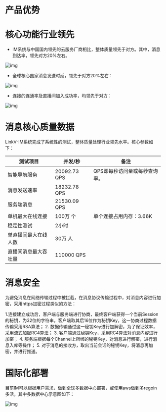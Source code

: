 # 产品优势

# 核心功能行业领先

- IM系统与中国国内领先的云服务厂商相比，整体质量领先于对方。其中，消息到达率，领先对方20%左右。

![img](https://dl.linkv.io/doc/zh/ios/im/images/chart1.png)

- 全球核心国家消息发送时延，领先于对方20%左右：

![img](https://dl.linkv.io/doc/zh/ios/im/images/chart2.png)

- 连接的连通率及直播间加入成功率，均领先于对方：

![img](https://dl.linkv.io/doc/zh/ios/im/images/chart3.png)

# 消息核心质量数据

LinkV-IM系统完成了系统性的测试，整体质量处理行业领先水平。核心参数如下：

| 测试项目             | 并发/秒      | 备注                          |
| -------------------- | ------------ | ----------------------------- |
| 智能导航服务         | 20092.73 QPS | QPS即每秒访问量或每秒查询率。 |
| 消息发送速率         | 18232.78 QPS |                               |
| 服务端消息           | 21530.09 QPS |                               |
| 单机最大在线连接     | 100万 个     | 单个连接占用内存：3.66K       |
| 稳定性测试           | 2小时        |                               |
| 单直播间最大在线人数 | 30万 人      |                               |
| 直播间消息最大吞吐量 | 110000 QPS   |                               |

# 消息安全

为避免消息在网络传输过程中被拦截，在消息协议传输过程中，对消息内容进行加密，采用https加密过程类似的方法：

1.连接建立成功后，客户端与服务端进行协商，最终客户端获得一个当前Session的秘钥，为32位的字符串，客户端取其后16位作为秘钥Key，这一协商过程数据传输采用RSA算法；
2. 数据传输通过这一秘钥Key进行加解密，为了保证效率，采用流式加密RC4算法；
3. 客户端通过秘钥Key，采用RC4算法对消息内容进行加密；
4. 服务端根据每个Channel上所绑的秘钥Key，对消息进行解密，进行消息入库等操作；
5. 对于消息的接收方，取出当前会话的秘钥Key，将消息再加密，并进行推送。

# 国际化部署

目前IM可以根据用户需求，做到全球多数据中心部署，或使用aws做到多regoin多活，其中多数据中心示意图如下：

![img](https://dl.linkv.io/doc/zh/ios/im/images/aws.png)

#  